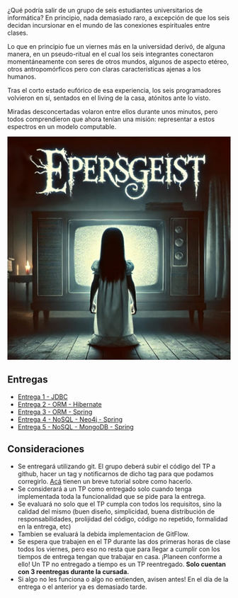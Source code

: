 ¿Qué podría salir de un grupo de seis estudiantes universitarios de informática? En principio, nada demasiado raro, a excepción de que los seis decidan incursionar en el mundo de las conexiones espirituales entre clases.

Lo que en principio fue un viernes más en la universidad derivó, de alguna manera, en un pseudo-ritual en el cual los seis integrantes conectaron momentáneamente con seres de otros mundos, algunos de aspecto etéreo, otros antropomórficos pero con claras características ajenas a los humanos.

Tras el corto estado eufórico de esa experiencia, los seis programadores volvieron en sí, sentados en el living de la casa, atónitos ante lo visto.

Miradas desconcertadas volaron entre ellos durante unos minutos, pero todos comprendieron que ahora tenían una misión: representar a estos espectros en un modelo computable.

<p align="center">
  <img src="enunciado/epersgeist.png"/>
</p>

## Entregas
- [Entrega 1 - JDBC](enunciado/entrega1/entrega1.md)
- [Entrega 2 - ORM - Hibernate](enunciado/entrega2/entrega2.md)
- [Entrega 3 - ORM - Spring](enunciado/entrega3/entrega3.md)
- [Entrega 4 - NoSQL - Neo4j - Spring](enunciado/entrega4/enunciado_tp4.md)
- [Entrega 5 - NoSQL - MongoDB - Spring](enunciado/entrega5/enunciado_tp5.md)

## Consideraciones
- Se entregará utilizando git. El grupo deberá subir el código del TP a github, hacer un tag y notificarnos de dicho tag para que podamos corregirlo. [Acá](https://sites.google.com/site/estrategiasdepersistencia/material/entregando-con-git) tienen un breve tutorial sobre como hacerlo.
- Se considerará a un TP como entregado solo cuando tenga implementada toda la funcionalidad que se pide para la entrega.
- Se evaluará no solo que el TP cumpla con todos los requisitos, sino la calidad del mismo (buen diseño, simplicidad, buena distribución de responsabilidades, prolijidad del código, código no repetido, formalidad en la entrega, etc)
- Tambien se evaluará la debida implementacion de GitFlow.
- Se espera que trabajen en el TP durante las dos primeras horas de clase todos los viernes, pero eso no resta que para llegar a cumplir con los tiempos de entrega tengan que trabajar en casa. ¡Planeen conforme a ello! Un TP no entregado a tiempo es un TP reentregado. **Solo cuentan con 3 reentregas durante la cursada.**
- Si algo no les funciona o algo no entienden, avisen antes! En el día de la entrega o el anterior ya es demasiado tarde.
